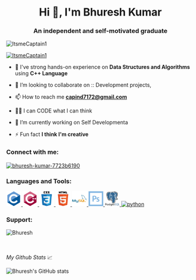 <h1 align="center">Hi 👋, I'm Bhuresh Kumar</h1>
<h3 align="center">An independent and self-motivated graduate</h3>

<p align="left"> <img src="https://komarev.com/ghpvc/?username=ItsmeCaptain1&label=Profile%20views&color=0e75b6&style=flat" alt="ItsmeCaptain1" /> </p>

<p align="left"> <a href="https://github.com/ryo-ma/github-profile-trophy"><img src="https://github-profile-trophy.vercel.app/?username=ItsmeCaptain1" alt="ItsmeCaptain1" /></a> </p>

- 🌱 I've strong hands-on experience on **Data Structures and Algorithms** using **C++ Language** 

- 👯 I’m looking to collaborate on :: Development projects,

- 📫 How to reach me **capind7172@gmail.com**

- 👨‍💻 I can CODE what I can think

- 🔭 I’m currently working on Self Developmenta

- ⚡ Fun fact **I think I'm creative**

<h3 align="left">Connect with me:</h3>
<p align="left">
<a href="https://linkedin.com/in/bhuresh-kumar-7723b6190/" target="blank"><img align="center" src="https://raw.githubusercontent.com/rahuldkjain/github-profile-readme-generator/master/src/images/icons/Social/linked-in-alt.svg" alt="bhuresh-kumar-7723b6190" height="30" width="40" /></a>
</p>


<h3 align="left">Languages and Tools:</h3>
<p align="left">
  <a href="https://www.cprogramming.com/" target="_blank" rel="noreferrer"> <img src="https://raw.githubusercontent.com/devicons/devicon/master/icons/c/c-original.svg" alt="c" width="40" height="40"/> </a> 
  <a href="https://www.w3schools.com/cpp/" target="_blank" rel="noreferrer"> <img src="https://raw.githubusercontent.com/devicons/devicon/master/icons/cplusplus/cplusplus-original.svg" alt="cplusplus" width="40" height="40"/> </a> 
  <a href="https://www.w3schools.com/css/" target="_blank" rel="noreferrer"> <img src="https://raw.githubusercontent.com/devicons/devicon/master/icons/css3/css3-original-wordmark.svg" alt="css3" width="40" height="40"/> </a> 
  <a href="https://www.w3.org/html/" target="_blank" rel="noreferrer"> <img src="https://raw.githubusercontent.com/devicons/devicon/master/icons/html5/html5-original-wordmark.svg" alt="html5" width="40" height="40"/> </a>
  <a href="https://www.mysql.com/" target="_blank" rel="noreferrer"> <img src="https://raw.githubusercontent.com/devicons/devicon/master/icons/mysql/mysql-original-wordmark.svg" alt="mysql" width="40" height="40"/> </a> 
  <a href="https://www.photoshop.com/en" target="_blank" rel="noreferrer"> <img src="https://raw.githubusercontent.com/devicons/devicon/master/icons/photoshop/photoshop-line.svg" alt="photoshop" width="40" height="40"/> </a>
  <a href="https://www.postgresql.org" target="_blank" rel="noreferrer"> <img src="https://raw.githubusercontent.com/devicons/devicon/master/icons/postgresql/postgresql-original-wordmark.svg" alt="postgresql" width="40" height="40"/> </a>
 <a href="https://www.w3schools.com/python/" target="_blank" rel="noreferrer"> <img src="https://www.kindpng.com/imgv/iRbwhJw_python-logo-png-transparent-background-python-logo-png/" alt="python" width="40" height="40"/> </a>
 

<h3 align="left">Support:</h3>
<p><a href="https://www.buymeacoffee.com/Bhuresh"> <img align="left" src="https://cdn.buymeacoffee.com/buttons/v2/default-yellow.png" height="50" width="210" alt="Bhuresh" /></a></p><br><br><br>


  
*My Github Stats* :chart_with_upwards_trend:

![Bhuresh's GitHub stats](https://github-readme-stats.vercel.app/api?username=ItsmeCaptain1&hide=contribs,prs)

